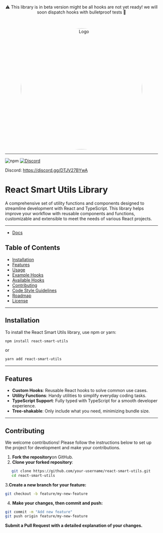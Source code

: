   <p align="center">
    ⚠️ This library is in beta version might be all hooks are not yet ready! we will soon dispatch hooks with bulletproof tests 🚀
  </p>

  <br />

  <p align="center">
   <img src="https://github.com/user-attachments/assets/0dd59f4a-f058-46f8-a6db-015cf9bd2f70" alt="Logo" width="400" height="400" style="border-radius: 50%;" />
  </p>

---

![npm](https://img.shields.io/npm/v/react-smart-utils)
[![Discord](https://img.shields.io/discord/123456789012345678)](https://discord.gg/DTJV27BYwA)

Discord: https://discord.gg/DTJV27BYwA

# React Smart Utils Library

A comprehensive set of utility functions and components designed to streamline development with React and TypeScript. This library helps improve your workflow with reusable components and functions, customizable and extensible to meet the needs of various React projects.

---

- [Docs](https://react-smart-utils.netlify.app/)

## Table of Contents

- [Installation](#installation)
- [Features](#features)
- [Usage](#usage)
- [Example Hooks](#example-hooks)
- [Available Hooks](#available-hooks)
- [Contributing](#contributing)
- [Code Style Guidelines](#code-style-guidelines)
- [Roadmap](#roadmap)
- [License](#license)

---

## Installation

To install the React Smart Utils library, use npm or yarn:

```bash
npm install react-smart-utils
```

or

```bash
yarn add react-smart-utils
```

---

## Features

- **Custom Hooks**: Reusable React hooks to solve common use cases.
- **Utility Functions**: Handy utilities to simplify everyday coding tasks.
- **TypeScript Support**: Fully typed with TypeScript for a smooth developer experience.
- **Tree-shakable**: Only include what you need, minimizing bundle size.

---

## Contributing

We welcome contributions! Please follow the instructions below to set up the project for development and make your contributions.

1. **Fork the repository**on GitHub.
2. **Clone your forked repository**:

```bash
   git clone https://github.com/your-username/react-smart-utils.git
   cd react-smart-utils
```

3.**Create a new branch for your feature:**

```bash
git checkout -b feature/my-new-feature
```

4. **Make your changes, then commit and push:**

```bash
git commit -m "Add new feature"
git push origin feature/my-new-feature
```

**Submit a Pull Request with a detailed explanation of your changes.**
